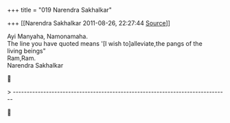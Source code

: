 +++
title = "019 Narendra Sakhalkar"

+++
[[Narendra Sakhalkar	2011-08-26, 22:27:44 [Source](https://groups.google.com/g/samskrita/c/LwsU7g1fU7w)]]



Ayi Manyaha, Namonamaha.  
The line you have quoted means '\[I wish to\]alleviate,the pangs of the  
living beings"  
Ram,Ram.  
Narendra Sakhalkar



\> ------------------------------------------------------------------------------



